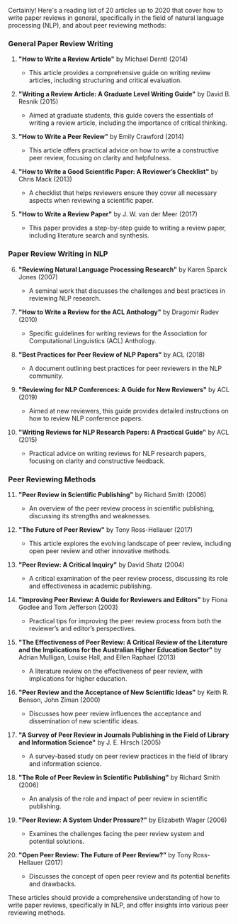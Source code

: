 Certainly! Here's a reading list of 20 articles up to 2020 that cover how to write paper reviews in general, specifically in the field of natural language processing (NLP), and about peer reviewing methods:

### General Paper Review Writing
1. **"How to Write a Review Article"** by Michael Derntl (2014)
   - This article provides a comprehensive guide on writing review articles, including structuring and critical evaluation.

2. **"Writing a Review Article: A Graduate Level Writing Guide"** by David B. Resnik (2015)
   - Aimed at graduate students, this guide covers the essentials of writing a review article, including the importance of critical thinking.

3. **"How to Write a Peer Review"** by Emily Crawford (2014)
   - This article offers practical advice on how to write a constructive peer review, focusing on clarity and helpfulness.

4. **"How to Write a Good Scientific Paper: A Reviewer’s Checklist"** by Chris Mack (2013)
   - A checklist that helps reviewers ensure they cover all necessary aspects when reviewing a scientific paper.

5. **"How to Write a Review Paper"** by J. W. van der Meer (2017)
   - This paper provides a step-by-step guide to writing a review paper, including literature search and synthesis.

### Paper Review Writing in NLP
6. **"Reviewing Natural Language Processing Research"** by Karen Sparck Jones (2007)
   - A seminal work that discusses the challenges and best practices in reviewing NLP research.

7. **"How to Write a Review for the ACL Anthology"** by Dragomir Radev (2010)
   - Specific guidelines for writing reviews for the Association for Computational Linguistics (ACL) Anthology.

8. **"Best Practices for Peer Review of NLP Papers"** by ACL (2018)
   - A document outlining best practices for peer reviewers in the NLP community.

9. **"Reviewing for NLP Conferences: A Guide for New Reviewers"** by ACL (2019)
   - Aimed at new reviewers, this guide provides detailed instructions on how to review NLP conference papers.

10. **"Writing Reviews for NLP Research Papers: A Practical Guide"** by ACL (2015)
    - Practical advice on writing reviews for NLP research papers, focusing on clarity and constructive feedback.

### Peer Reviewing Methods
11. **"Peer Review in Scientific Publishing"** by Richard Smith (2006)
    - An overview of the peer review process in scientific publishing, discussing its strengths and weaknesses.

12. **"The Future of Peer Review"** by Tony Ross-Hellauer (2017)
    - This article explores the evolving landscape of peer review, including open peer review and other innovative methods.

13. **"Peer Review: A Critical Inquiry"** by David Shatz (2004)
    - A critical examination of the peer review process, discussing its role and effectiveness in academic publishing.

14. **"Improving Peer Review: A Guide for Reviewers and Editors"** by Fiona Godlee and Tom Jefferson (2003)
    - Practical tips for improving the peer review process from both the reviewer’s and editor’s perspectives.

15. **"The Effectiveness of Peer Review: A Critical Review of the Literature and the Implications for the Australian Higher Education Sector"** by Adrian Mulligan, Louise Hall, and Ellen Raphael (2013)
    - A literature review on the effectiveness of peer review, with implications for higher education.

16. **"Peer Review and the Acceptance of New Scientific Ideas"** by Keith R. Benson, John Ziman (2000)
    - Discusses how peer review influences the acceptance and dissemination of new scientific ideas.

17. **"A Survey of Peer Review in Journals Publishing in the Field of Library and Information Science"** by J. E. Hirsch (2005)
    - A survey-based study on peer review practices in the field of library and information science.

18. **"The Role of Peer Review in Scientific Publishing"** by Richard Smith (2006)
    - An analysis of the role and impact of peer review in scientific publishing.

19. **"Peer Review: A System Under Pressure?"** by Elizabeth Wager (2006)
    - Examines the challenges facing the peer review system and potential solutions.

20. **"Open Peer Review: The Future of Peer Review?"** by Tony Ross-Hellauer (2017)
    - Discusses the concept of open peer review and its potential benefits and drawbacks.

These articles should provide a comprehensive understanding of how to write paper reviews, specifically in NLP, and offer insights into various peer reviewing methods.